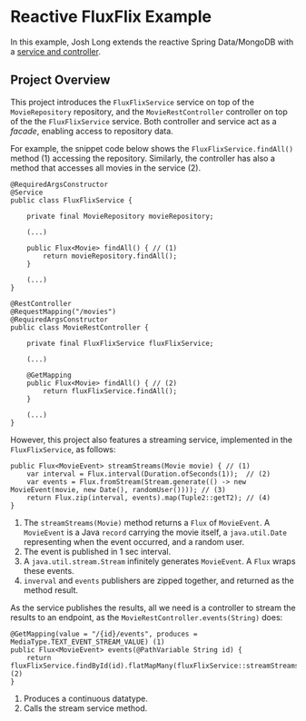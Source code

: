 # Reactive FluxFlix Example
In this example, Josh Long extends the reactive Spring Data/MongoDB with a [service and controller](https://www.youtube.com/watch?v=zVNIZXf4BG8).

## Project Overview
This project introduces the `FluxFlixService` service on top of the `MovieRepository` repository, and the `MovieRestController` controller on top of the the `FluxFlixService` service. Both controller and service act as a _facade_, enabling access to repository data.  

For example, the snippet code below shows the `FluxFlixService.findAll()` method (1) accessing the repository. Similarly, the controller has also a method that accesses all movies in the service (2).

```
@RequiredArgsConstructor
@Service
public class FluxFlixService {

    private final MovieRepository movieRepository;

    (...)
    
    public Flux<Movie> findAll() { // (1)
        return movieRepository.findAll();
    }
    
    (...)
} 

@RestController
@RequestMapping("/movies")
@RequiredArgsConstructor
public class MovieRestController {

    private final FluxFlixService fluxFlixService;
    
    (...)

    @GetMapping
    public Flux<Movie> findAll() { // (2)
        return fluxFlixService.findAll();
    }
    
    (...)
}
```

However, this project also features a streaming service, implemented in the `FluxFlixService`, as follows:

```
public Flux<MovieEvent> streamStreams(Movie movie) { // (1)
    var interval = Flux.interval(Duration.ofSeconds(1));  // (2)
    var events = Flux.fromStream(Stream.generate(() -> new MovieEvent(movie, new Date(), randomUser()))); // (3)
    return Flux.zip(interval, events).map(Tuple2::getT2); // (4)
}
```

1. The `streamStreams(Movie)` method returns a `Flux` of `MovieEvent`. A `MovieEvent` is a Java `record` carrying the movie itself, a `java.util.Date` representing when the event occurred, and a random user.
2. The event is published in 1 sec interval.
3. A `java.util.stream.Stream` infinitely generates `MovieEvent`. A `Flux` wraps these events.
4. `inverval` and `events` publishers are zipped together, and returned as the method result.

As the service publishes the results, all we need is a controller to stream the results to an endpoint, as the `MovieRestController.events(String)` does:

```
@GetMapping(value = "/{id}/events", produces = MediaType.TEXT_EVENT_STREAM_VALUE) (1)
public Flux<MovieEvent> events(@PathVariable String id) {
    return fluxFlixService.findById(id).flatMapMany(fluxFlixService::streamStreams); (2)
}
```

1. Produces a continuous datatype.
2. Calls the stream service method. 